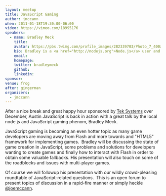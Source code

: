 ```yaml
---
layout: meetup
title: JavaScript Gaming
author: jmccann
when: 2011-01-18T19:30:00-06:00
video: https://vimeo.com/18995176
speakers:
  - name: Bradley Meck
    title:
    avatar: https://pbs.twimg.com/profile_images/282339703/Photo_7_400x400.jpg
    bio: Bradley is a <a href="http://nodejs.org">Node.js</a> user and has implemented es-harmony objects as a v8 extension. Runtime compilation and optimization are some of his passions along with his firm belief in JavaScript being a misunderstood language, even by many developers (including himself).
    email:
    homepage:
    twitter: bradleymeck
    github:
    linkedin:
sponsor:
venue: frog
after: gingerman
organizers:
  - jmccann
---
```


After a nice break and great happy hour sponsored by [Tek Systems][1] over December, Austin JavaScript is back in action with a great talk by the local node.js and JavaScript gaming phenom, Bradley Meck.

JavaScript gaming is becoming an even hotter topic as many game developers are moving away from Flash and more towards and "HTML5" framework for implementing games.  Bradley will be discussing the state of game creation in JavaScript, some problems and solutions for developers wanting to create games and finally how to interact with Flash in order to obtain some valuable fallbacks. His presentation will also touch on some of the roadblocks and issues with multi-player games.

Of course we will followup his presentation with our wildly crowd-pleasing roundtable of JavaScript-related questions.  This is an open forum to present topics of discussion in a rapid-fire manner or simply heckle [@joemccann][3].

[1]: http://teksystems.com
[3]: http://twitter.com/joemccann

